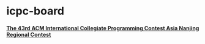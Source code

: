# icpc-board

#### [The 43rd ACM International Collegiate Programming Contest Asia Nanjing Regional Contest](2018-icpc-NanJing/board.html)
